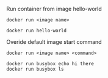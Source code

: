 Run container from image hello-world

`docker run <image name>`
```
docker run hello-world
```

Overide default image start command

`docker run <image name> <command>`
```
docker run busybox echo hi there 
docker run busybox ls 
``` 
